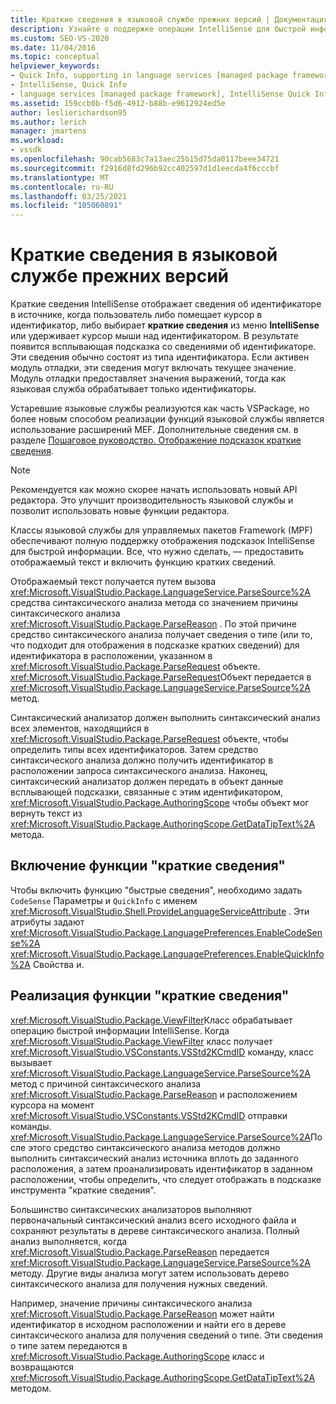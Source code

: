 ```yaml
---
title: Краткие сведения в языковой службе прежних версий | Документация Майкрософт
description: Узнайте о поддержке операции IntelliSense для быстрой информации для отображения сведений об идентификаторе.
ms.custom: SEO-VS-2020
ms.date: 11/04/2016
ms.topic: conceptual
helpviewer_keywords:
- Quick Info, supporting in language services [managed package framework]
- IntelliSense, Quick Info
- language services [managed package framework], IntelliSense Quick Info
ms.assetid: 159ccb0b-f5d6-4912-b88b-e9612924ed5e
author: leslierichardson95
ms.author: lerich
manager: jmartens
ms.workload:
- vssdk
ms.openlocfilehash: 90cab5683c7a13aec25b15d75da0117beee34721
ms.sourcegitcommit: f2916d8fd296b92cc402597d1d1eecda4f6cccbf
ms.translationtype: MT
ms.contentlocale: ru-RU
ms.lasthandoff: 03/25/2021
ms.locfileid: "105060891"
---
```

# <a name="quick-info-in-a-legacy-language-service"></a>Краткие сведения в языковой службе прежних версий
Краткие сведения IntelliSense отображает сведения об идентификаторе в источнике, когда пользователь либо помещает курсор в идентификатор, либо выбирает **краткие сведения** из меню **IntelliSense** или удерживает курсор мыши над идентификатором. В результате появится всплывающая подсказка со сведениями об идентификаторе. Эти сведения обычно состоят из типа идентификатора. Если активен модуль отладки, эти сведения могут включать текущее значение. Модуль отладки предоставляет значения выражений, тогда как языковая служба обрабатывает только идентификаторы.

 Устаревшие языковые службы реализуются как часть VSPackage, но более новым способом реализации функций языковой службы является использование расширений MEF. Дополнительные сведения см. в разделе [Пошаговое руководство. Отображение подсказок краткие сведения](../../extensibility/walkthrough-displaying-quickinfo-tooltips.md).

> [!NOTE]
> Рекомендуется как можно скорее начать использовать новый API редактора. Это улучшит производительность языковой службы и позволит использовать новые функции редактора.

 Классы языковой службы для управляемых пакетов Framework (MPF) обеспечивают полную поддержку отображения подсказок IntelliSense для быстрой информации. Все, что нужно сделать, — предоставить отображаемый текст и включить функцию кратких сведений.

 Отображаемый текст получается путем вызова <xref:Microsoft.VisualStudio.Package.LanguageService.ParseSource%2A> средства синтаксического анализа метода со значением причины синтаксического анализа <xref:Microsoft.VisualStudio.Package.ParseReason> . По этой причине средство синтаксического анализа получает сведения о типе (или то, что подходит для отображения в подсказке кратких сведений) для идентификатора в расположении, указанном в <xref:Microsoft.VisualStudio.Package.ParseRequest> объекте. <xref:Microsoft.VisualStudio.Package.ParseRequest>Объект передается в <xref:Microsoft.VisualStudio.Package.LanguageService.ParseSource%2A> метод.

 Синтаксический анализатор должен выполнить синтаксический анализ всех элементов, находящийся в <xref:Microsoft.VisualStudio.Package.ParseRequest> объекте, чтобы определить типы всех идентификаторов. Затем средство синтаксического анализа должно получить идентификатор в расположении запроса синтаксического анализа. Наконец, синтаксический анализатор должен передать в объект данные всплывающей подсказки, связанные с этим идентификатором, <xref:Microsoft.VisualStudio.Package.AuthoringScope> чтобы объект мог вернуть текст из <xref:Microsoft.VisualStudio.Package.AuthoringScope.GetDataTipText%2A> метода.

## <a name="enabling-the-quick-info-feature"></a>Включение функции "краткие сведения"
 Чтобы включить функцию "быстрые сведения", необходимо задать `CodeSense` Параметры и `QuickInfo` с именем <xref:Microsoft.VisualStudio.Shell.ProvideLanguageServiceAttribute> . Эти атрибуты задают <xref:Microsoft.VisualStudio.Package.LanguagePreferences.EnableCodeSense%2A> <xref:Microsoft.VisualStudio.Package.LanguagePreferences.EnableQuickInfo%2A> Свойства и.

## <a name="implementing-the-quick-info-feature"></a>Реализация функции "краткие сведения"
 <xref:Microsoft.VisualStudio.Package.ViewFilter>Класс обрабатывает операцию быстрой информации IntelliSense. Когда <xref:Microsoft.VisualStudio.Package.ViewFilter> класс получает <xref:Microsoft.VisualStudio.VSConstants.VSStd2KCmdID> команду, класс вызывает <xref:Microsoft.VisualStudio.Package.LanguageService.ParseSource%2A> метод с причиной синтаксического анализа <xref:Microsoft.VisualStudio.Package.ParseReason> и расположением курсора на момент <xref:Microsoft.VisualStudio.VSConstants.VSStd2KCmdID> отправки команды. <xref:Microsoft.VisualStudio.Package.LanguageService.ParseSource%2A>После этого средство синтаксического анализа методов должно выполнить синтаксический анализ источника вплоть до заданного расположения, а затем проанализировать идентификатор в заданном расположении, чтобы определить, что следует отображать в подсказке инструмента "краткие сведения".

 Большинство синтаксических анализаторов выполняют первоначальный синтаксический анализ всего исходного файла и сохраняют результаты в дереве синтаксического анализа. Полный анализ выполняется, когда <xref:Microsoft.VisualStudio.Package.ParseReason> передается <xref:Microsoft.VisualStudio.Package.LanguageService.ParseSource%2A> методу. Другие виды анализа могут затем использовать дерево синтаксического анализа для получения нужных сведений.

 Например, значение причины синтаксического анализа <xref:Microsoft.VisualStudio.Package.ParseReason> может найти идентификатор в исходном расположении и найти его в дереве синтаксического анализа для получения сведений о типе. Эти сведения о типе затем передаются в <xref:Microsoft.VisualStudio.Package.AuthoringScope> класс и возвращаются <xref:Microsoft.VisualStudio.Package.AuthoringScope.GetDataTipText%2A> методом.
